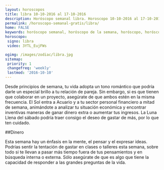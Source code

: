 ```yaml
---
layout: horoscopos
title: libra 10-10-2016 al 17-10-2016 
description: Horóscopo semanal libra. Horoscopo 10-10-2016 al 17-10-2016. Horoscopos univision gratis
permalink: /horoscopo-semanal-gratis/libra/
home: FALSE
keywords: horóscopo semanal, horóscopo de la semana, horóscopo, horóscopo gratis,horóscopos, horóscopo esperanza gracia, horoscopos libra la semana, horóscopos gratis, Tarot, Astrologia, Zodíaco, libra, horoscopo gratis
horoscopo:
 signo: libra
 video: 3YTL_EujFWs

ogimg: /images/zodiac/libra.jpg
sitemap:
 priority: 1
 changefreq: 'weekly'
 lastmod: '2016-10-10'
---
```



Desde principios de semana, tu vida adopta un tono romántico que podría darle un especial brillo a tu relación de pareja. Sin embargo, si es que tienen que colaborar en un proyecto, asegúrate de que ambos estén en la misma frecuencia. El Sol entra a Acuario y a tu sector personal financiero a mitad de semana, animándote a analizar tu situación económica y encontrar inventivas maneras de ganar dinero extra o aumentar tus ingresos. La Luna Llena del sábado podría traer consigo el deseo de gastar de más, por lo que ten cuidado.

##Dinero

Esta semana hay un énfasis en la mente, el pensar y el expresar ideas. Podrías sentir la tentación de gastar en clases o talleres esta semana, sobre todo si te llevan a pasar más tiempo fuera de tus pensamientos y en búsqueda interna o externa. Sólo asegúrate de que es algo que tiene la capacidad de responder a las grandes preguntas de la vida.